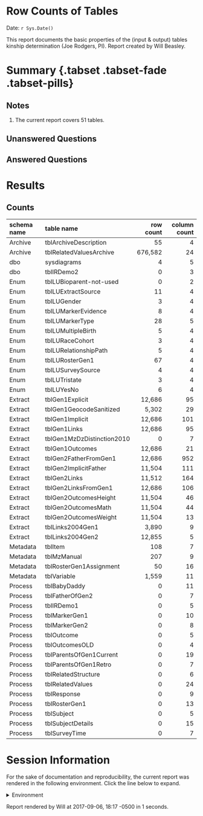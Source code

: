 # Row Counts of Tables
Date: `r Sys.Date()`  

This report documents the basic properties of the (input & output) tables kinship determination (Joe Rodgers, PI).  Report created by Will Beasley.

<!--  Set the working directory to the repository's base directory; this assumes the report is nested inside of two directories.-->


<!-- Set the report-wide options, and point to the external code file. -->


<!-- Load 'sourced' R files.  Suppress the output when loading sources. --> 


<!-- Load packages, or at least verify they're available on the local machine.  Suppress the output when loading packages. --> 


<!-- Load any global functions and variables declared in the R file.  Suppress the output. --> 


<!-- Declare any global functions specific to a Rmd output.  Suppress the output. --> 


<!-- Load the datasets.   -->


<!-- Tweak the datasets.   -->


# Summary {.tabset .tabset-fade .tabset-pills}

## Notes 
1. The current report covers 51 tables.

## Unanswered Questions

## Answered Questions

# Results

## Counts

|schema name |table name                 | row count| column count|
|:-----------|:--------------------------|---------:|------------:|
|Archive     |tblArchiveDescription      |        55|            4|
|Archive     |tblRelatedValuesArchive    |   676,582|           24|
|dbo         |sysdiagrams                |         4|            5|
|dbo         |tblIRDemo2                 |         0|            3|
|Enum        |tblLUBioparent-not-used    |         0|            2|
|Enum        |tblLUExtractSource         |        11|            4|
|Enum        |tblLUGender                |         3|            4|
|Enum        |tblLUMarkerEvidence        |         8|            4|
|Enum        |tblLUMarkerType            |        28|            5|
|Enum        |tblLUMultipleBirth         |         5|            4|
|Enum        |tblLURaceCohort            |         3|            4|
|Enum        |tblLURelationshipPath      |         5|            4|
|Enum        |tblLURosterGen1            |        67|            4|
|Enum        |tblLUSurveySource          |         4|            4|
|Enum        |tblLUTristate              |         3|            4|
|Enum        |tblLUYesNo                 |         6|            4|
|Extract     |tblGen1Explicit            |    12,686|           95|
|Extract     |tblGen1GeocodeSanitized    |     5,302|           29|
|Extract     |tblGen1Implicit            |    12,686|          101|
|Extract     |tblGen1Links               |    12,686|           95|
|Extract     |tblGen1MzDzDistinction2010 |         0|            7|
|Extract     |tblGen1Outcomes            |    12,686|           21|
|Extract     |tblGen2FatherFromGen1      |    12,686|          952|
|Extract     |tblGen2ImplicitFather      |    11,504|          111|
|Extract     |tblGen2Links               |    11,512|          164|
|Extract     |tblGen2LinksFromGen1       |    12,686|          106|
|Extract     |tblGen2OutcomesHeight      |    11,504|           46|
|Extract     |tblGen2OutcomesMath        |    11,504|           44|
|Extract     |tblGen2OutcomesWeight      |    11,504|           13|
|Extract     |tblLinks2004Gen1           |     3,890|            9|
|Extract     |tblLinks2004Gen2           |    12,855|            5|
|Metadata    |tblItem                    |       108|            7|
|Metadata    |tblMzManual                |       207|            9|
|Metadata    |tblRosterGen1Assignment    |        50|           16|
|Metadata    |tblVariable                |     1,559|           11|
|Process     |tblBabyDaddy               |         0|           11|
|Process     |tblFatherOfGen2            |         0|            7|
|Process     |tblIRDemo1                 |         0|            5|
|Process     |tblMarkerGen1              |         0|           10|
|Process     |tblMarkerGen2              |         0|            8|
|Process     |tblOutcome                 |         0|            5|
|Process     |tblOutcomesOLD             |         0|            4|
|Process     |tblParentsOfGen1Current    |         0|           19|
|Process     |tblParentsOfGen1Retro      |         0|            7|
|Process     |tblRelatedStructure        |         0|            6|
|Process     |tblRelatedValues           |         0|           24|
|Process     |tblResponse                |         0|            9|
|Process     |tblRosterGen1              |         0|           13|
|Process     |tblSubject                 |         0|            5|
|Process     |tblSubjectDetails          |         0|           15|
|Process     |tblSurveyTime              |         0|            7|



# Session Information
For the sake of documentation and reproducibility, the current report was rendered in the following environment.  Click the line below to expand.

<details>
  <summary>Environment <span class="glyphicon glyphicon-plus-sign"></span></summary>

```
Session info --------------------------------------------------------------------------------------
```

```
 setting  value                                      
 version  R version 3.4.1 Patched (2017-08-29 r73159)
 system   x86_64, mingw32                            
 ui       RTerm                                      
 language (EN)                                       
 collate  English_United States.1252                 
 tz       America/Chicago                            
 date     2017-09-06                                 
```

```
Packages ------------------------------------------------------------------------------------------
```

```
 package    * version    date       source                          
 assertthat   0.2.0      2017-04-11 CRAN (R 3.4.1)                  
 backports    1.1.0      2017-05-22 CRAN (R 3.4.0)                  
 base       * 3.4.1      2017-08-31 local                           
 bindr        0.1        2016-11-13 CRAN (R 3.4.1)                  
 bindrcpp   * 0.2        2017-06-17 CRAN (R 3.4.1)                  
 colorspace   1.3-2      2016-12-14 CRAN (R 3.4.1)                  
 compiler     3.4.1      2017-08-31 local                           
 datasets   * 3.4.1      2017-08-31 local                           
 devtools     1.13.3     2017-08-02 CRAN (R 3.4.1)                  
 digest       0.6.12     2017-01-27 CRAN (R 3.4.1)                  
 dplyr        0.7.2      2017-07-20 CRAN (R 3.4.1)                  
 evaluate     0.10.1     2017-06-24 CRAN (R 3.4.1)                  
 glue         1.1.1      2017-06-21 CRAN (R 3.4.1)                  
 graphics   * 3.4.1      2017-08-31 local                           
 grDevices  * 3.4.1      2017-08-31 local                           
 highr        0.6        2016-05-09 CRAN (R 3.4.1)                  
 htmltools    0.3.6      2017-04-28 CRAN (R 3.4.1)                  
 knitr      * 1.17       2017-08-10 CRAN (R 3.4.1)                  
 magrittr   * 1.5        2014-11-22 CRAN (R 3.4.1)                  
 memoise      1.1.0      2017-04-21 CRAN (R 3.4.1)                  
 methods    * 3.4.1      2017-08-31 local                           
 munsell      0.4.3      2016-02-13 CRAN (R 3.4.1)                  
 pkgconfig    2.0.1      2017-03-21 CRAN (R 3.4.1)                  
 plyr         1.8.4      2016-06-08 CRAN (R 3.4.1)                  
 R6           2.2.2      2017-06-17 CRAN (R 3.4.1)                  
 Rcpp         0.12.12    2017-07-15 CRAN (R 3.4.1)                  
 rlang        0.1.2.9000 2017-08-21 Github (tidyverse/rlang@f20124b)
 rmarkdown    1.6        2017-06-15 CRAN (R 3.4.1)                  
 RODBC        1.3-15     2017-04-13 CRAN (R 3.4.0)                  
 rprojroot    1.2        2017-01-16 CRAN (R 3.4.1)                  
 scales       0.5.0      2017-08-24 CRAN (R 3.4.1)                  
 stats      * 3.4.1      2017-08-31 local                           
 stringi      1.1.5      2017-04-07 CRAN (R 3.4.0)                  
 stringr      1.2.0      2017-02-18 CRAN (R 3.4.1)                  
 testit       0.7        2017-07-12 Github (yihui/testit@701fa1f)   
 tibble       1.3.4      2017-08-22 CRAN (R 3.4.1)                  
 tools        3.4.1      2017-08-31 local                           
 utils      * 3.4.1      2017-08-31 local                           
 withr        2.0.0      2017-07-28 CRAN (R 3.4.1)                  
 yaml         2.1.14     2016-11-12 CRAN (R 3.4.1)                  
```
</details>



Report rendered by Will at 2017-09-06, 18:17 -0500 in 1 seconds.

